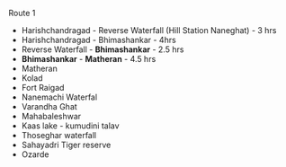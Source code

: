 
Route 1 
- Harishchandragad - Reverse Waterfall (Hill Station Naneghat) - 3 hrs
- Harishchandragad - Bhimashankar - 4hrs 
- Reverse Waterfall - **Bhimashankar** - 2.5 hrs
- **Bhimashankar** - **Matheran** - 4.5 hrs
- Matheran
- Kolad
- Fort Raigad
- Nanemachi Waterfal
- Varandha Ghat
- Mahabaleshwar
- Kaas lake - kumudini talav
- Thoseghar waterfall
- Sahayadri Tiger reserve
- Ozarde